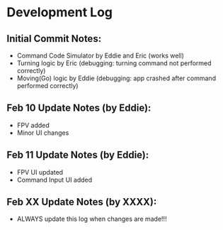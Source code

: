# Development Log

## Initial Commit Notes:
- Command Code Simulator by Eddie and Eric (works well)
- Turning logic by Eric (debugging: turning command not performed correctly)
- Moving(Go) logic by Eddie (debugging: app crashed after command performed correctly) 

## Feb 10 Update Notes (by Eddie):
- FPV added
- Minor UI changes

## Feb 11 Update Notes (by Eddie):
- FPV UI updated
- Command Input UI added

## Feb XX Update Notes (by XXXX):
- ALWAYS update this log when changes are made!!!
